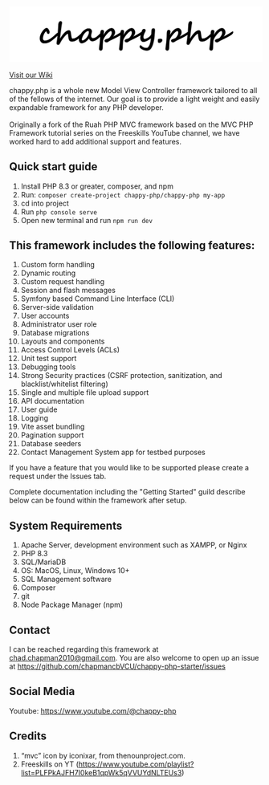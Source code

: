 <div style="text-align: center;">
  <img src="public/logo.png" alt="Chappy.php logo">
</div>


[Visit our Wiki](https://chapmancbvcu.github.io/chappy-php-starter/)


chappy.php is a whole new Model View Controller framework tailored to all of the fellows of the internet. Our goal is to provide a light weight and easily expandable framework for any PHP developer. 
<br>
<br>
Originally a fork of the Ruah PHP MVC framework based on the MVC PHP Framework tutorial series on the Freeskills YouTube channel, we have worked hard to add additional support and features.  

## Quick start guide
1. Install PHP 8.3 or greater, composer, and npm
2. Run: `composer create-project chappy-php/chappy-php my-app`
3. cd into project
4. Run `php console serve`
5. Open new terminal and run `npm run dev`


## This framework includes the following features:
1. Custom form handling
2. Dynamic routing
3. Custom request handling
4. Session and flash messages
5. Symfony based Command Line Interface (CLI)
6. Server-side validation
7. User accounts
8. Administrator user role
9. Database migrations
10. Layouts and components
11. Access Control Levels (ACLs)
12. Unit test support
13. Debugging tools
14. Strong Security practices (CSRF protection, sanitization, and blacklist/whitelist filtering)
15. Single and multiple file upload support
16. API documentation
17. User guide
18. Logging
19. Vite asset bundling
20. Pagination support
21. Database seeders
22. Contact Management System app for testbed purposes

If you have a feature that you would like to be supported please create a request under the Issues tab.

Complete documentation including the "Getting Started" guild describe below can be found within the framework after setup.

## System Requirements
1. Apache Server, development environment such as XAMPP, or Nginx
2. PHP 8.3
3. SQL/MariaDB
4. OS: MacOS, Linux, Windows 10+
5. SQL Management software
6. Composer
7. git
8. Node Package Manager (npm)

## Contact
I can be reached regarding this framework at chad.chapman2010@gmail.com.  You are also welcome to open up an issue at https://github.com/chapmancbVCU/chappy-php-starter/issues

## Social Media
Youtube: https://www.youtube.com/@chappy-php

## Credits
1. “mvc” icon by iconixar, from thenounproject.com.
2. Freeskills on YT (https://www.youtube.com/playlist?list=PLFPkAJFH7I0keB1qpWk5qVVUYdNLTEUs3)

